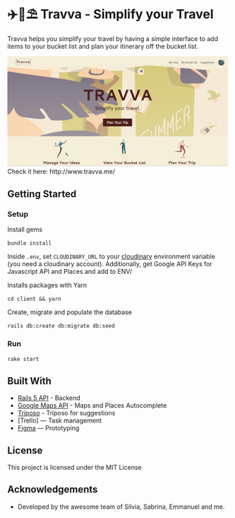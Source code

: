 # ✈️🚄⛱ Travva - Simplify your Travel

Travva helps you simplify your travel by having a simple interface to add items to your bucket list and plan your itinerary off the bucket list.

<img src="./Travva.png" width="500" />
Check it here: http://www.travva.me/
 
## Getting Started
### Setup

Install gems
```
bundle install
```
Inside `.env`, set `CLOUDINARY_URL` to your [cloudinary](https://cloudinary.com) environment variable (you need a cloudinary account). Additionally, get Google API Keys for Javascript API and Places and add to ENV/

Installs packages with Yarn
```
cd client && yarn
```

Create, migrate and populate the database
```
rails db:create db:migrate db:seed
```


### Run
```
rake start
```

## Built With
- [Rails 5 API](https://edgeguides.rubyonrails.org/api_app.html) - Backend
- [Google Maps API](https://console.developers.google.com/apis/dashboard) - Maps and Places Autocomplete
- [Triposo](https://www.triposo.com/) - Triposo for suggestions
- [Trello] — Task management
- [Figma](https://www.figma.com/file/2Hm6kITNlx4NL8T7q2rKtT/TRAVVA?node-id=2%3A0) — Prototyping

## License
This project is licensed under the MIT License

## Acknowledgements
- Developed by the awesome team of Silvia, Sabrina, Emmanuel and me.
